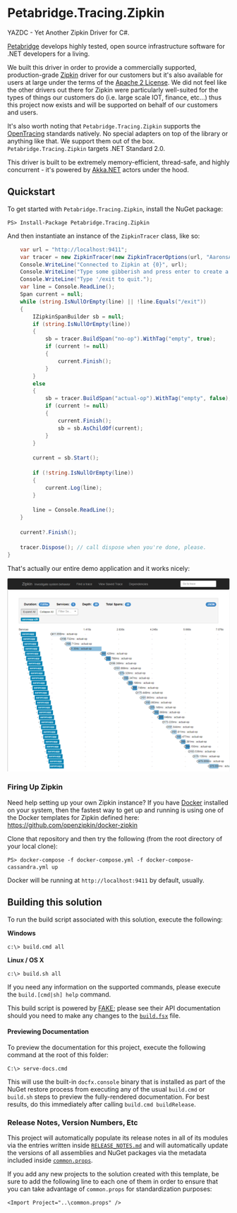# Petabridge.Tracing.Zipkin

YAZDC - Yet Another Zipkin Driver for C#.

[Petabridge](https://petabridge.com/) develops highly tested, open source infrastructure software for .NET developers for a living. 

We built this driver in order to provide a commercially supported, production-grade [Zipkin](https://zipkin.io/) driver for our customers but it's also available for users at large under the terms of the [Apache 2 License](LICENSE.md). We did not feel like the other drivers out there for Zipkin were particularly well-suited for the types of things our customers do (i.e. large scale IOT, finance, etc...) thus this project now exists and will be supported on behalf of our customers and users.

It's also worth noting that `Petabridge.Tracing.Zipkin` supports the [OpenTracing](http://opentracing.io/) standards natively. No special adapters on top of the library or anything like that. We support them out of the box. `Petabridge.Tracing.Zipkin` targets .NET Standard 2.0.

This driver is built to be extremely memory-efficient, thread-safe, and highly concurrent - it's powered by [Akka.NET](http://getakka.net/) actors under the hood.

## Quickstart
To get started with `Petabridge.Tracing.Zipkin`, install the NuGet package:

```
PS> Install-Package Petabridge.Tracing.Zipkin
```

And then instantiate an instance of the `ZipkinTracer` class, like so:

```csharp
	var url = "http://localhost:9411";
	var tracer = new ZipkinTracer(new ZipkinTracerOptions(url, "AaronsApp", debug:true));
	Console.WriteLine("Connected to Zipkin at {0}", url);
	Console.WriteLine("Type some gibberish and press enter to create a trace!");
	Console.WriteLine("Type '/exit to quit.");
	var line = Console.ReadLine();
	Span current = null;
	while (string.IsNullOrEmpty(line) || !line.Equals("/exit"))
	{
	    IZipkinSpanBuilder sb = null;
	    if (string.IsNullOrEmpty(line))
	    {
	        sb = tracer.BuildSpan("no-op").WithTag("empty", true);
	        if (current != null)
	        {
	            current.Finish();
	        }
	    }
	    else
	    {
	        sb = tracer.BuildSpan("actual-op").WithTag("empty", false);
	        if (current != null)
	        {
	            current.Finish();
	            sb = sb.AsChildOf(current);
	        }
	    }

	    current = sb.Start();

	    if (!string.IsNullOrEmpty(line))
	    {
	        current.Log(line);
	    }

	    line = Console.ReadLine();
	}

	current?.Finish();

	tracer.Dispose(); // call dispose when you're done, please.
}
```

That's actually our entire demo application and it works nicely:

![Petabridge.Tracing.Zipkin.SimpleDemo output results](docs/images/zipkin-demo-screen.png)

### Firing Up Zipkin
Need help setting up your own Zipkin instance? If you have [Docker](https://www.docker.com/) installed on your system, then the fastest way to get up and running is using one of the Docker templates for Zipkin defined here: https://github.com/openzipkin/docker-zipkin

Clone that repository and then try the following (from the root directory of your local clone):

```
PS> docker-compose -f docker-compose.yml -f docker-compose-cassandra.yml up
```

Docker will be running at `http://localhost:9411` by default, usually.

## Building this solution
To run the build script associated with this solution, execute the following:

**Windows**
```
c:\> build.cmd all
```

**Linux / OS X**
```
c:\> build.sh all
```

If you need any information on the supported commands, please execute the `build.[cmd|sh] help` command.

This build script is powered by [FAKE](https://fake.build/); please see their API documentation should you need to make any changes to the [`build.fsx`](build.fsx) file.

#### Previewing Documentation
To preview the documentation for this project, execute the following command at the root of this folder:

```
C:\> serve-docs.cmd
```

This will use the built-in `docfx.console` binary that is installed as part of the NuGet restore process from executing any of the usual `build.cmd` or `build.sh` steps to preview the fully-rendered documentation. For best results, do this immediately after calling `build.cmd buildRelease`.

### Release Notes, Version Numbers, Etc
This project will automatically populate its release notes in all of its modules via the entries written inside [`RELEASE_NOTES.md`](RELEASE_NOTES.md) and will automatically update the versions of all assemblies and NuGet packages via the metadata included inside [`common.props`](src/common.props).

If you add any new projects to the solution created with this template, be sure to add the following line to each one of them in order to ensure that you can take advantage of `common.props` for standardization purposes:

```
<Import Project="..\common.props" />
```